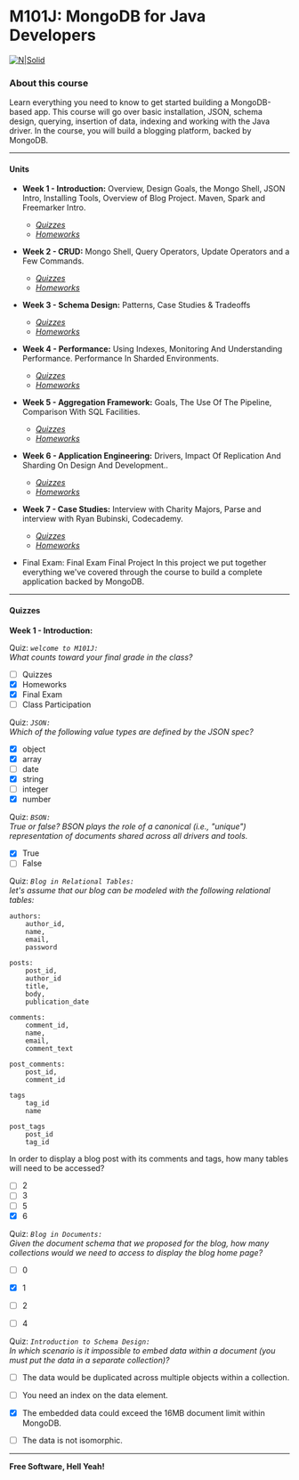 # M101J: MongoDB for Java Developers

[![N|Solid](https://endijs.com/wp-content/uploads/2014/04/MongoDB_University_Logo.png)](https://university.mongodb.com/)

### About this course
Learn everything you need to know to get started building a MongoDB-based app. This course will go over basic installation, JSON, schema design, querying, insertion of data, indexing and working with the Java driver. In the course, you will build a blogging platform, backed by MongoDB. 

---------
#### Units 

- **Week 1 - Introduction:**  Overview, Design Goals, the Mongo Shell, JSON Intro, Installing Tools, Overview of Blog Project. Maven, Spark and Freemarker Intro.
    - *[Quizzes][qw1]* 
    - *[Homeworks][hw1]*   

- **Week 2 - CRUD:** Mongo Shell, Query Operators, Update Operators and a Few Commands.
    - *[Quizzes][qw2]* 
    - *[Homeworks][hw2]* 
    
- **Week 3 - Schema Design:** Patterns, Case Studies & Tradeoffs
    - *[Quizzes][qw3]* 
    - *[Homeworks][hw3]*

- **Week 4 - Performance:** Using Indexes, Monitoring And Understanding Performance. Performance In Sharded Environments.
    - *[Quizzes][qw4]* 
    - *[Homeworks][hw4]*
    
- **Week 5 - Aggregation Framework:** Goals, The Use Of The Pipeline, Comparison With SQL Facilities.
    - *[Quizzes][qw5]* 
    - *[Homeworks][hw5]*

 - **Week 6 - Application Engineering:** Drivers, Impact Of Replication And Sharding On Design And Development..
    - *[Quizzes][qw6]* 
    - *[Homeworks][hw6]*

- **Week 7 - Case Studies:** Interview with Charity Majors, Parse and interview with Ryan Bubinski, Codecademy.
    - *[Quizzes][qw7]* 
    - *[Homeworks][hw7]*


- Final Exam: Final Exam
Final Project In this project we put together everything we've covered through the course to build a complete application backed by MongoDB. 

----
    
#### Quizzes

**Week 1 - Introduction:**  

Quiz: *`welcome to M101J:`*  
    *What counts toward your final grade in the class?* 
-   [ ] Quizzes
-   [x] Homeworks
-   [x] Final Exam
-   [ ] Class Participation

Quiz: *`JSON:`*  
*Which of the following value types are defined by the JSON spec?*

-   [x] object
-   [x] array
-   [ ] date
-   [x] string
-   [ ] integer
-   [x] number

Quiz: *`BSON:`*  
*True or false? BSON plays the role of a canonical (i.e., "unique") representation of documents shared across all drivers and tools.*

-   [x] True
-   [ ] False

Quiz: *`Blog in Relational Tables:`*  
*let's assume that our blog can be modeled with the following relational tables:*

    authors:
        author_id,
        name,
        email,
        password
    
    posts:
        post_id,
        author_id
        title,
        body,
        publication_date
    
    comments:
        comment_id,
        name,
        email,
        comment_text
    
    post_comments:
        post_id,
        comment_id 
        
    tags
        tag_id
        name
    
    post_tags
        post_id
        tag_id  
        
In order to display a blog post with its comments and tags, how many tables will need to be accessed?

-   [ ] 2
-   [ ] 3
-   [ ] 5
-   [x] 6

Quiz: *`Blog in Documents:`*  
*Given the document schema that we proposed for the blog, how many collections would we need to access to display the blog home page?*
-   [ ] 0
-   [x] 1
-   [ ] 2
-   [ ] 4


Quiz: *`Introduction to Schema Design:`*  
*In which scenario is it impossible to embed data within a document (you must put the data in a separate collection)?*
-   [ ] The data would be duplicated across multiple objects within a collection.
-   [ ] You need an index on the data element.
-   [x] The embedded data could exceed the 16MB document limit within MongoDB.
-   [ ] The data is not isomorphic.




----



**Free Software, Hell Yeah!**

[//]: # (These are reference links used in the body of this note and get stripped out when the markdown processor does its job. There is no need to format nicely because it shouldn't be seen. Thanks SO - http://stackoverflow.com/questions/4823468/store-comments-in-markdown-syntax)
   
   [qw1]: <https://university.mongodb.com/>
   [hw1]: <https://university.mongodb.com/>
   
   [qw2]: <https://university.mongodb.com/>
   [hw2]: <https://university.mongodb.com/>
   
   [qw3]: <https://university.mongodb.com/>
   [hw3]: <https://university.mongodb.com/>
   
   [qw4]: <https://university.mongodb.com/>
   [hw4]: <https://university.mongodb.com/>
   
   [qw5]: <https://university.mongodb.com/>
   [hw5]: <https://university.mongodb.com/>
   
   [qw6]: <https://university.mongodb.com/>
   [hw6]: <https://university.mongodb.com/>
   
   [qw7]: <https://university.mongodb.com/>
   [hw7]: <https://university.mongodb.com/>

   [1]: https://university.mongodb.com

